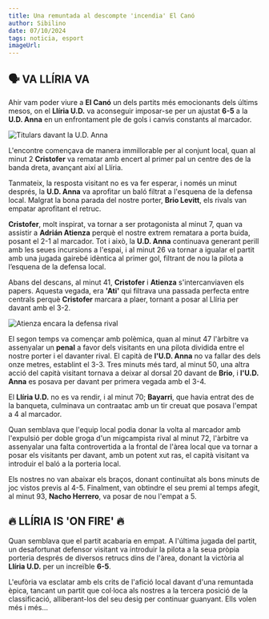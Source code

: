 ```yaml
---
title: Una remuntada al descompte 'incendia' El Canó
author: Sibilino
date: 07/10/2024
tags: noticia, esport
imageUrl:
---
```


## 🗣️ VA LLÍRIA VA 

Ahir vam poder viure a **El Canó** un dels partits més emocionants dels últims mesos, on el **Llíria U.D.** va aconseguir imposar-se per un ajustat **6-5** a la **U.D. Anna** en un enfrontament ple de gols i canvis constants al marcador.

![Titulars davant la U.D. Anna](/assets/continguts/recursos/071024AlineacioVsAnna.jpg "Equip titular Llíria U.D.")

L'encontre començava de manera immillorable per al conjunt local, quan al minut 2 **Cristofer** va rematar amb encert al primer pal un centre des de la banda dreta, avançant així al Llíria.

Tanmateix, la resposta visitant no es va fer esperar, i només un minut després, la **U.D. Anna** va aprofitar un baló filtrat a l'esquena de la defensa local. Malgrat la bona parada del nostre porter, **Brio Levitt**, els rivals van empatar aprofitant el retruc.

**Cristofer**, molt inspirat, va tornar a ser protagonista al minut 7, quan va assistir a **Adrián Atienza** perquè el nostre extrem rematara a porta buida, posant el 2-1 al marcador. Tot i això, la **U.D. Anna** continuava generant perill amb les seues incursions a l'espai, i al minut 26 va tornar a igualar el partit amb una jugada gairebé idèntica al primer gol, filtrant de nou la pilota a l’esquena de la defensa local.

Abans del descans, al minut 41, **Cristofer** i **Atienza** s'intercanviaven els papers. Aquesta vegada, era **'Ati'** qui filtrava una passada perfecta entre centrals perquè **Cristofer** marcara a plaer, tornant a posar al Llíria per davant amb el 3-2.

![Atienza encara la defensa rival](/assets/continguts/recursos/071024AtienzaCondueixLaPilota.jpg "Atienza condueix el baló")

El segon temps va començar amb polèmica, quan al minut 47 l'àrbitre va assenyalar un **penal** a favor dels visitants en una pilota dividida entre el nostre porter i el davanter rival. El capità de **l'U.D. Anna** no va fallar des dels onze metres, establint el 3-3. Tres minuts més tard, al minut 50, una altra acció del capità visitant tornava a deixar al dorsal 20 davant de **Brio**, i **l'U.D. Anna** es posava per davant per primera vegada amb el 3-4.

El **Llíria U.D.** no es va rendir, i al minut 70; **Bayarri**, que havia entrat des de la banqueta, culminava un contraatac amb un tir creuat que posava l'empat a 4 al marcador.

Quan semblava que l'equip local podia donar la volta al marcador amb l'expulsió per doble groga d'un migcampista rival al minut 72, l'àrbitre va assenyalar una falta controvertida a la frontal de l'àrea local que va tornar a posar els visitants per davant, amb un potent xut ras, el capità visitant va introduir el baló a la porteria local.

Els nostres no van abaixar els braços, donant continuïtat als bons minuts de joc vistos previs al 4-5. Finalment, van obtindre el seu premi al temps afegit, al minut 93, **Nacho Herrero**, va posar de nou l'empat a 5. 

## 🔥 LLÍRIA IS 'ON FIRE' 🔥 

Quan semblava que el partit acabaria en empat. A l'última jugada del partit, un desafortunat defensor visitant va introduir la pilota a la seua pròpia porteria després de diversos retrucs dins de l'àrea, donant la victòria al **Llíria U.D.** per un increïble **6-5**.

L'eufòria va esclatar amb els crits de l'afició local davant d'una remuntada èpica, tancant un partit que col·loca als nostres a la tercera posició de la classificació, alliberant-los del seu desig per continuar guanyant. Ells volen més i més...